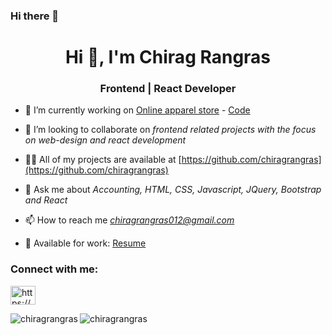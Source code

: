 ### Hi there 👋

<!--
**chiragrangras/chiragrangras** is a ✨ _special_ ✨ repository because its `README.md` (this file) appears on your GitHub profile.

Here are some ideas to get you started:

- 🔭 I’m currently working on ...
- 🌱 I’m currently learning ...
- 👯 I’m looking to collaborate on ...
- 🤔 I’m looking for help with ...
- 💬 Ask me about ...
- 📫 How to reach me: ...
- 😄 Pronouns: ...
- ⚡ Fun fact: ...
-->

<h1 align="center">Hi 👋, I'm Chirag Rangras</h1>
<h3 align="center">Frontend | React Developer</h3>

- 🔭 I’m currently working on [Online apparel store](https://stirring-chimera-fc8c36.netlify.app/) - [Code](https://github.com/chiragrangras/online-apparel-shop)

- 👯 I’m looking to collaborate on *frontend related projects with the focus on web-design and react development*

- 👨‍💻 All of my projects are available at [https://github.com/chiragrangras](https://github.com/chiragrangras)

- 💬 Ask me about *Accounting, HTML, CSS, Javascript, JQuery, Bootstrap and React*

- 📫 How to reach me *chiragrangras012@gmail.com*
- :page_with_curl: Available for work: [Resume](https://drive.google.com/file/d/1LKjn3uzzBnXBiaDaWHEf3sCvERZXF2fM/view?usp=sharing)

<h3 align="left">Connect with me:</h3>
<p align="left">
<a href="https://www.linkedin.com/in/chirag-rangras-626a75133/" target="blank"><img align="center" src="https://raw.githubusercontent.com/rahuldkjain/github-profile-readme-generator/master/src/images/icons/Social/linked-in-alt.svg" alt="https://www.linkedin.com/in/chirag-rangras-626a75133/" height="30" width="40" /></a>
</p>

<!-- <h3 align="left">Languages and Tools:</h3> -->


<p><img align="left" src="https://github-readme-stats.vercel.app/api/top-langs?username=chiragrangras&show_icons=true&locale=en&layout=compact" alt="chiragrangras" /></p>


<p><img align="center" src="https://github-readme-streak-stats.herokuapp.com/?user=chiragrangras&" alt="chiragrangras" /></p>
